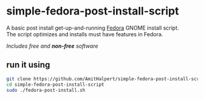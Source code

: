 # simple-fedora-post-install-script
A basic post install get-up-and-running [Fedora](https://getfedora.org/en/) GNOME install script.<br>
The script optimizes and installs must have features in Fedora.

*Includes free and **non-free** software*

## run it using

``` bash
git clone https://github.com/AmitHalpert/simple-fedora-post-install-script.git
cd simple-fedora-post-install-script
sudo ./fedora-post-install.sh
```

